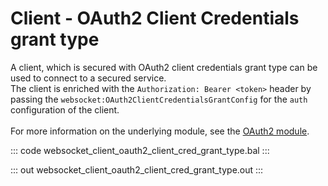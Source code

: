 # Client - OAuth2 Client Credentials grant type

A client, which is secured with OAuth2 client credentials grant type
can be used to connect to a secured service.<br/>
The client is enriched with the `Authorization: Bearer <token>` header by
passing the `websocket:OAuth2ClientCredentialsGrantConfig` for the `auth`
configuration of the client.<br/><br/>
For more information on the underlying module,
see the [OAuth2 module](https://docs.central.ballerina.io/ballerina/oauth2/latest/).

::: code websocket_client_oauth2_client_cred_grant_type.bal :::

::: out websocket_client_oauth2_client_cred_grant_type.out :::